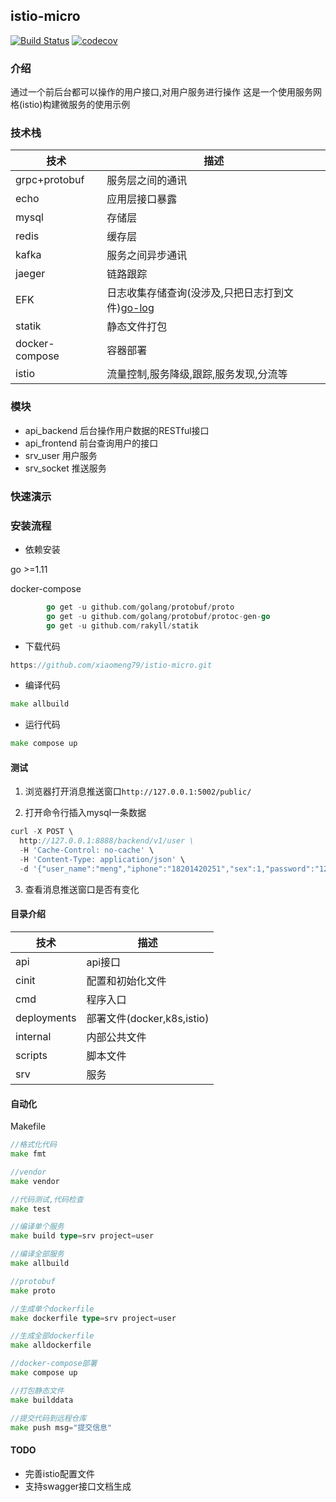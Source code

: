 ## istio-micro
[![Build Status](https://travis-ci.org/xiaomeng79/istio-micro.svg?branch=master)](https://travis-ci.org/xiaomeng79/istio-micro) [![codecov](https://codecov.io/gh/xiaomeng79/istio-micro/branch/master/graph/badge.svg)](https://codecov.io/gh/xiaomeng79/istio-micro)

### 介绍

通过一个前后台都可以操作的用户接口,对用户服务进行操作
这是一个使用服务网格(istio)构建微服务的使用示例

### 技术栈

|技术|描述|
|---|---|
|grpc+protobuf|服务层之间的通讯|
|echo|应用层接口暴露|
|mysql|存储层|
|redis|缓存层|
|kafka|服务之间异步通讯|
|jaeger|链路跟踪|
|EFK|日志收集存储查询(没涉及,只把日志打到文件)[go-log](https://github.com/xiaomeng79/go-log)|
|statik|静态文件打包|
|docker-compose|容器部署|
|istio|流量控制,服务降级,跟踪,服务发现,分流等|

### 模块

- api_backend 后台操作用户数据的RESTful接口
- api_frontend 前台查询用户的接口
- srv_user 用户服务
- srv_socket 推送服务

### 快速演示

### 安装流程

- 依赖安装

go >=1.11

docker-compose


```go
		go get -u github.com/golang/protobuf/proto
		go get -u github.com/golang/protobuf/protoc-gen-go
		go get -u github.com/rakyll/statik
```

- 下载代码

```go
https://github.com/xiaomeng79/istio-micro.git

```

- 编译代码

```go
make allbuild
```

- 运行代码

```go
make compose up
```


#### 测试

1. 浏览器打开消息推送窗口`http://127.0.0.1:5002/public/`

2. 打开命令行插入mysql一条数据

```go
curl -X POST \
  http://127.0.0.1:8888/backend/v1/user \
  -H 'Cache-Control: no-cache' \
  -H 'Content-Type: application/json' \
  -d '{"user_name":"meng","iphone":"18201420251","sex":1,"password":"123456"}'
```

3. 查看消息推送窗口是否有变化

#### 目录介绍


|技术|描述|
|---|---|
|api|api接口|
|cinit|配置和初始化文件|
|cmd|程序入口|
|deployments|部署文件(docker,k8s,istio)|
|internal|内部公共文件|
|scripts|脚本文件|
|srv|服务|

#### 自动化

Makefile

```go
//格式化代码
make fmt 

//vendor
make vendor

//代码测试,代码检查
make test

//编译单个服务
make build type=srv project=user

//编译全部服务
make allbuild

//protobuf
make proto

//生成单个dockerfile
make dockerfile type=srv project=user

//生成全部dockerfile
make alldockerfile

//docker-compose部署
make compose up

//打包静态文件
make builddata

//提交代码到远程仓库
make push msg="提交信息"
```

#### TODO

- 完善istio配置文件
- 支持swagger接口文档生成


